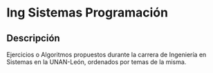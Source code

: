 # Ing Sistemas Programación

## Descripción
Ejercicios o Algoritmos propuestos durante la carrera de Ingeniería en Sistemas en la UNAN-León, ordenados por temas de la misma.
